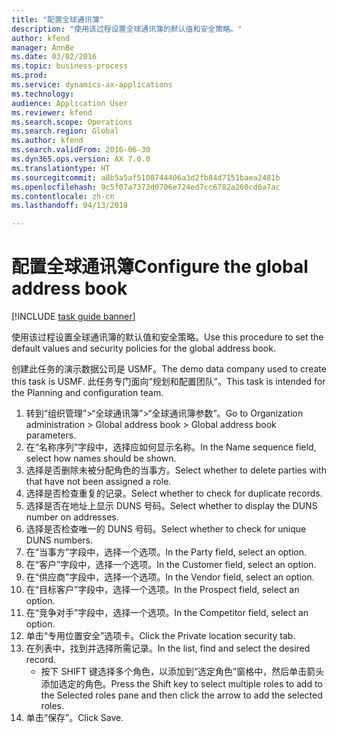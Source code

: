 ```yaml
--- 
title: "配置全球通讯簿"
description: "使用该过程设置全球通讯簿的默认值和安全策略。"
author: kfend
manager: AnnBe
ms.date: 03/02/2016
ms.topic: business-process
ms.prod: 
ms.service: dynamics-ax-applications
ms.technology: 
audience: Application User
ms.reviewer: kfend
ms.search.scope: Operations
ms.search.region: Global
ms.author: kfend
ms.search.validFrom: 2016-06-30
ms.dyn365.ops.version: AX 7.0.0
ms.translationtype: HT
ms.sourcegitcommit: a8b5a5af5108744406a3d2fb84d7151baea2481b
ms.openlocfilehash: 9c5f07a7373d0706e724ed7cc6782a260cd6a7ac
ms.contentlocale: zh-cn
ms.lasthandoff: 04/13/2018

---
```

# <a name="configure-the-global-address-book"></a><span data-ttu-id="ffa05-103">配置全球通讯簿</span><span class="sxs-lookup"><span data-stu-id="ffa05-103">Configure the global address book</span></span>

[!INCLUDE [task guide banner](../../includes/task-guide-banner.md)]

<span data-ttu-id="ffa05-104">使用该过程设置全球通讯簿的默认值和安全策略。</span><span class="sxs-lookup"><span data-stu-id="ffa05-104">Use this procedure to set the default values and security policies for the global address book.</span></span> 

<span data-ttu-id="ffa05-105">创建此任务的演示数据公司是 USMF。</span><span class="sxs-lookup"><span data-stu-id="ffa05-105">The demo data company used to create this task is USMF.</span></span> <span data-ttu-id="ffa05-106">此任务专门面向“规划和配置团队”。</span><span class="sxs-lookup"><span data-stu-id="ffa05-106">This task is intended for the Planning and configuration team.</span></span>

1. <span data-ttu-id="ffa05-107">转到“组织管理”>“全球通讯簿”>“全球通讯簿参数”。</span><span class="sxs-lookup"><span data-stu-id="ffa05-107">Go to Organization administration > Global address book > Global address book parameters.</span></span>
2. <span data-ttu-id="ffa05-108">在“名称序列”字段中，选择应如何显示名称。</span><span class="sxs-lookup"><span data-stu-id="ffa05-108">In the Name sequence field, select how names should be shown.</span></span>
3. <span data-ttu-id="ffa05-109">选择是否删除未被分配角色的当事方。</span><span class="sxs-lookup"><span data-stu-id="ffa05-109">Select whether to delete parties with that have not been assigned a role.</span></span>
4. <span data-ttu-id="ffa05-110">选择是否检查重复的记录。</span><span class="sxs-lookup"><span data-stu-id="ffa05-110">Select whether to check for duplicate records.</span></span>
5. <span data-ttu-id="ffa05-111">选择是否在地址上显示 DUNS 号码。</span><span class="sxs-lookup"><span data-stu-id="ffa05-111">Select whether to display the DUNS number on addresses.</span></span>
6. <span data-ttu-id="ffa05-112">选择是否检查唯一的 DUNS 号码。</span><span class="sxs-lookup"><span data-stu-id="ffa05-112">Select whether to check for unique DUNS numbers.</span></span>
7. <span data-ttu-id="ffa05-113">在“当事方”字段中，选择一个选项。</span><span class="sxs-lookup"><span data-stu-id="ffa05-113">In the Party field, select an option.</span></span>
8. <span data-ttu-id="ffa05-114">在“客户”字段中，选择一个选项。</span><span class="sxs-lookup"><span data-stu-id="ffa05-114">In the Customer field, select an option.</span></span>
9. <span data-ttu-id="ffa05-115">在“供应商”字段中，选择一个选项。</span><span class="sxs-lookup"><span data-stu-id="ffa05-115">In the Vendor field, select an option.</span></span>
10. <span data-ttu-id="ffa05-116">在“目标客户”字段中，选择一个选项。</span><span class="sxs-lookup"><span data-stu-id="ffa05-116">In the Prospect field, select an option.</span></span>
11. <span data-ttu-id="ffa05-117">在“竞争对手”字段中，选择一个选项。</span><span class="sxs-lookup"><span data-stu-id="ffa05-117">In the Competitor field, select an option.</span></span>
12. <span data-ttu-id="ffa05-118">单击“专用位置安全”选项卡。</span><span class="sxs-lookup"><span data-stu-id="ffa05-118">Click the Private location security tab.</span></span>
13. <span data-ttu-id="ffa05-119">在列表中，找到并选择所需记录。</span><span class="sxs-lookup"><span data-stu-id="ffa05-119">In the list, find and select the desired record.</span></span>
    * <span data-ttu-id="ffa05-120">按下 SHIFT 键选择多个角色，以添加到“选定角色”窗格中，然后单击箭头添加选定的角色。</span><span class="sxs-lookup"><span data-stu-id="ffa05-120">Press the Shift key to select multiple roles to add to the Selected roles pane and then click the arrow to add the selected roles.</span></span>  
14. <span data-ttu-id="ffa05-121">单击“保存”。</span><span class="sxs-lookup"><span data-stu-id="ffa05-121">Click Save.</span></span>


